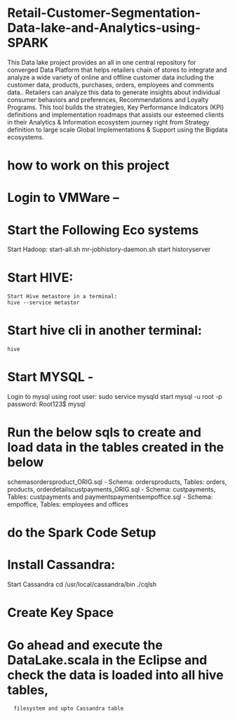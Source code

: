 # Retail-Customer-Segmentation-Data-lake-and-Analytics-using-SPARK
This Data lake project provides an all in one central repository for converged Data Platform that helps retailers  chain of stores to integrate and analyze a wide variety of online and offline customer data including the customer  data, products, purchases, orders, employees and comments data.. Retailers can analyze this data to generate 
insights about individual consumer behaviors and preferences, Recommendations and Loyalty Programs. This tool 
builds the strategies, Key Performance Indicators (KPI) definitions and implementation roadmaps that assists our 
esteemed clients in their Analytics & Information ecosystem journey right from Strategy definition to large scale 
Global Implementations & Support using the Bigdata ecosystems.

# how to work on this project

# Login to VMWare –

# Start the Following Eco systems
  Start Hadoop:
  start-all.sh
  mr-jobhistory-daemon.sh start historyserver

  # Start HIVE:
    Start Hive metastore in a terminal: 
    hive --service metastor
 # Start hive cli in another terminal: 
    hive
  # Start MYSQL -  
  Login to mysql using root user:
    sudo service mysqld start
     mysql -u root -p 
    password: Root123$
     mysql
# Run the below sqls to create and load data in the tables created in the below
 schemasordersproduct_ORIG.sql - Schema: ordersproducts, Tables: orders, products, 
 orderdetailscustpayments_ORIG.sql - Schema: custpayments, Tables: custpayments and 
  paymentspaymentsempoffice.sql - Schema: empoffice, Tables: employees and offices
 # do the Spark Code Setup
 # Install Cassandra:
 Start Cassandra
 cd /usr/local/cassandra/bin
  ./cqlsh
  # Create Key Space
  # Go ahead and execute the DataLake.scala in the Eclipse and check the data is loaded into all hive tables, 
      filesystem and upto Cassandra table
     
